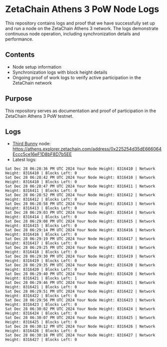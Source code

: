 # ZetaChain Athens 3 PoW Node Logs
This repository contains logs and proof that we have successfully set up and run a node on the ZetaChain Athens 3 network. The logs demonstrate continuous node operation, including synchronization details and performance.

## Contents
- Node setup information
- Synchronization logs with block height details
- Ongoing proof of work logs to verify active participation in the ZetaChain network

## Purpose
This repository serves as documentation and proof of participation in the ZetaChain Athens 3 PoW testnet.

## Logs

- [Third Bunny](https://thirdbunny.xyz/) node: https://athens.explorer.zetachain.com/address/0x225254d35dE666064Eccc5ce16eF1D8bF8D7b5EE
- Latest logs:
```
Sat Dec 28 06:28:36 PM UTC 2024 Your Node Height: 8316410 | Network Height: 8316410 | Blocks Left: 0
Sat Dec 28 06:28:42 PM UTC 2024 Your Node Height: 8316410 | Network Height: 8316410 | Blocks Left: 0
Sat Dec 28 06:28:47 PM UTC 2024 Your Node Height: 8316411 | Network Height: 8316411 | Blocks Left: 0
Sat Dec 28 06:28:52 PM UTC 2024 Your Node Height: 8316412 | Network Height: 8316412 | Blocks Left: 0
Sat Dec 28 06:28:58 PM UTC 2024 Your Node Height: 8316413 | Network Height: 8316413 | Blocks Left: 0
Sat Dec 28 06:29:03 PM UTC 2024 Your Node Height: 8316414 | Network Height: 8316414 | Blocks Left: 0
Sat Dec 28 06:29:08 PM UTC 2024 Your Node Height: 8316415 | Network Height: 8316415 | Blocks Left: 0
Sat Dec 28 06:29:14 PM UTC 2024 Your Node Height: 8316416 | Network Height: 8316416 | Blocks Left: 0
Sat Dec 28 06:29:19 PM UTC 2024 Your Node Height: 8316417 | Network Height: 8316417 | Blocks Left: 0
Sat Dec 28 06:29:25 PM UTC 2024 Your Node Height: 8316418 | Network Height: 8316418 | Blocks Left: 0
Sat Dec 28 06:29:30 PM UTC 2024 Your Node Height: 8316419 | Network Height: 8316419 | Blocks Left: 0
Sat Dec 28 06:29:35 PM UTC 2024 Your Node Height: 8316420 | Network Height: 8316420 | Blocks Left: 0
Sat Dec 28 06:29:40 PM UTC 2024 Your Node Height: 8316420 | Network Height: 8316421 | Blocks Left: 1
Sat Dec 28 06:29:46 PM UTC 2024 Your Node Height: 8316421 | Network Height: 8316421 | Blocks Left: 0
Sat Dec 28 06:29:51 PM UTC 2024 Your Node Height: 8316422 | Network Height: 8316422 | Blocks Left: 0
Sat Dec 28 06:29:56 PM UTC 2024 Your Node Height: 8316423 | Network Height: 8316423 | Blocks Left: 0
Sat Dec 28 06:30:02 PM UTC 2024 Your Node Height: 8316424 | Network Height: 8316424 | Blocks Left: 0
Sat Dec 28 06:30:07 PM UTC 2024 Your Node Height: 8316425 | Network Height: 8316425 | Blocks Left: 0
Sat Dec 28 06:30:12 PM UTC 2024 Your Node Height: 8316426 | Network Height: 8316426 | Blocks Left: 0
Sat Dec 28 06:30:18 PM UTC 2024 Your Node Height: 8316427 | Network Height: 8316427 | Blocks Left: 0
```
